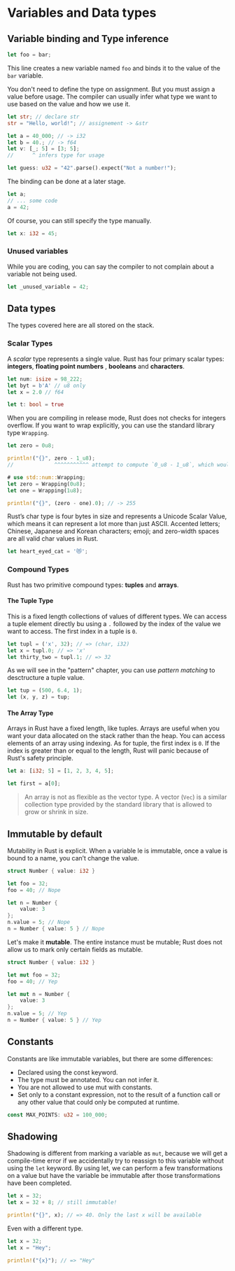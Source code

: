 # Variables and Data types

## Variable binding and Type inference

```rust
let foo = bar;
```

This line creates a new variable named `foo` and binds it to the value of the `bar` variable.

You don't need to define the type on assignment. But you must assign a value before usage. The compiler can usually
infer what type we want to use based on the value and how we use it.

```rust
let str; // declare str
str = "Hello, world!"; // assignement -> &str

let a = 40_000; // -> i32
let b = 40.; // -> f64
let v: [_; 5] = [3; 5];
//      ^ infers type for usage

let guess: u32 = "42".parse().expect("Not a number!");
```

The binding can be done at a later stage.

```rust
let a;
// ... some code
a = 42;
```

Of course, you can still specify the type manually.

```rust
let x: i32 = 45;
```

### Unused variables

While you are coding, you can say the compiler to not complain about a variable not being used.

```rust
let _unused_variable = 42;
```

## Data types

The types covered here are all stored on the stack.

### Scalar Types

A _scalar_ type represents a single value. Rust has four primary scalar types: **integers**, **floating point numbers**
, **booleans** and **characters**.

```rust
let num: isize = 98_222;
let byt = b'A' // u8 only
let x = 2.0 // f64

let t: bool = true
```

When you are compiling in release mode, Rust does not checks for integers overflow. If you want to wrap explicitly, you
can use the standard library type `Wrapping`.

```rust
let zero = 0u8;

println!("{}", zero - 1_u8);
//             ^^^^^^^^^^^ attempt to compute `0_u8 - 1_u8`, which would overflow
```

```rust
# use std::num::Wrapping;
let zero = Wrapping(0u8);
let one = Wrapping(1u8);

println!("{}", (zero - one).0); // -> 255
```

Rust’s char type is four bytes in size and represents a Unicode Scalar Value, which means it can represent a lot more
than just ASCII. Accented letters; Chinese, Japanese and Korean characters; emoji; and zero-width spaces are all valid
char values in Rust.

```rust
let heart_eyed_cat = '😻';
```

### Compound Types

Rust has two primitive compound types: **tuples** and **arrays**.

#### The Tuple Type

This is a fixed length collections of values of different types.
We can access a tuple element directly bu using a `.` followed by the index of the value we want to access. The first
index in a tuple is `0`.

```rust
let tupl = ('x', 32); // => (char, i32)
let x = tupl.0; // => 'x'
let thirty_two = tupl.1; // => 32
```

As we will see in the "pattern" chapter, you can use _pattern matching_ to desctructure a tuple value.

```rust
let tup = (500, 6.4, 1);
let (x, y, z) = tup;
```

#### The Array Type

Arrays in Rust have a fixed length, like tuples. Arrays are useful when you want your data allocated on the stack rather
than the heap.
You can access elements of an array using indexing. As for tuple, the first index is `0`. If the index is greater than or
equal to the length, Rust will panic because of Rust's safety principle.

```rust
let a: [i32; 5] = [1, 2, 3, 4, 5];

let first = a[0];
```

> An array is not as flexible as the vector type. A vector (`Vec`) is a similar collection type provided by the standard
> library that is allowed to grow or shrink in size.

## Immutable by default

Mutability in Rust is explicit. When a variable le is immutable, once a value is bound to a name, you can’t change the
value.

```rust
struct Number { value: i32 }

let foo = 32;
foo = 40; // Nope

let n = Number {
    value: 3
};
n.value = 5; // Nope
n = Number { value: 5 } // Nope
```

Let's make it **mutable**. The entire instance must be mutable; Rust does not allow us to mark only certain fields as mutable.

```rust
struct Number { value: i32 }

let mut foo = 32;
foo = 40; // Yep

let mut n = Number {
    value: 3
};
n.value = 5; // Yep
n = Number { value: 5 } // Yep
```

## Constants

Constants are like immutable variables, but there are some differences:

- Declared using the const keyword.
- The type must be annotated. You can not infer it.
- You are not allowed to use mut with constants.
- Set only to a constant expression, not to the result of a function call or any other value that could only be computed
  at runtime.

```rust
const MAX_POINTS: u32 = 100_000;
```

## Shadowing

Shadowing is different from marking a variable as `mut`, because we will get a compile-time error if we accidentally try
to reassign to this variable without using the `let` keyword. By using let, we can perform a few transformations on a
value but have the variable be immutable after those transformations have been completed.

```rust
let x = 32;
let x = 32 + 8; // still immutable!

println!("{}", x); // => 40. Only the last x will be available
```

Even with a different type.

```rust
let x = 32;
let x = "Hey";

println!("{x}"); // => "Hey"
```
